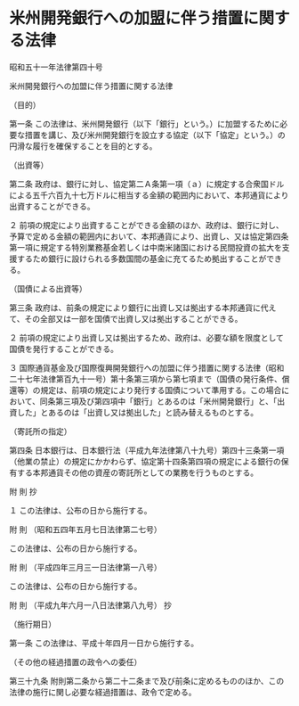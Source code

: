 # 米州開発銀行への加盟に伴う措置に関する法律

昭和五十一年法律第四十号

米州開発銀行への加盟に伴う措置に関する法律

（目的）

第一条 この法律は、米州開発銀行（以下「銀行」という。）に加盟するために必要な措置を講じ、及び米州開発銀行を設立する協定（以下「協定」という。）の円滑な履行を確保することを目的とする。

（出資等）

第二条 政府は、銀行に対し、協定第二Ａ条第一項（ａ）に規定する合衆国ドルによる五千六百九十七万ドルに相当する金額の範囲内において、本邦通貨により出資することができる。

２ 前項の規定により出資することができる金額のほか、政府は、銀行に対し、予算で定める金額の範囲内において、本邦通貨により、出資し、又は協定第四条第一項に規定する特別業務基金若しくは中南米諸国における民間投資の拡大を支援するため銀行に設けられる多数国間の基金に充てるため拠出することができる。

（国債による出資等）

第三条 政府は、前条の規定により銀行に出資し又は拠出する本邦通貨に代えて、その全部又は一部を国債で出資し又は拠出することができる。

２ 前項の規定により出資し又は拠出するため、政府は、必要な額を限度として国債を発行することができる。

３ 国際通貨基金及び国際復興開発銀行への加盟に伴う措置に関する法律（昭和二十七年法律第百九十一号）第十条第三項から第七項まで（国債の発行条件、償還等）の規定は、前項の規定により発行する国債について準用する。この場合において、同条第三項及び第四項中「銀行」とあるのは「米州開発銀行」と、「出資した」とあるのは「出資し又は拠出した」と読み替えるものとする。

（寄託所の指定）

第四条 日本銀行は、日本銀行法（平成九年法律第八十九号）第四十三条第一項（他業の禁止）の規定にかかわらず、協定第十四条第四項の規定による銀行の保有する本邦通貨その他の資産の寄託所としての業務を行うものとする。

附 則 抄

１ この法律は、公布の日から施行する。

附 則 （昭和五四年五月七日法律第二七号）

この法律は、公布の日から施行する。

附 則 （平成四年三月三一日法律第一八号）

この法律は、公布の日から施行する。

附 則 （平成九年六月一八日法律第八九号） 抄

（施行期日）

第一条 この法律は、平成十年四月一日から施行する。

（その他の経過措置の政令への委任）

第三十九条 附則第二条から第二十二条まで及び前条に定めるもののほか、この法律の施行に関し必要な経過措置は、政令で定める。
